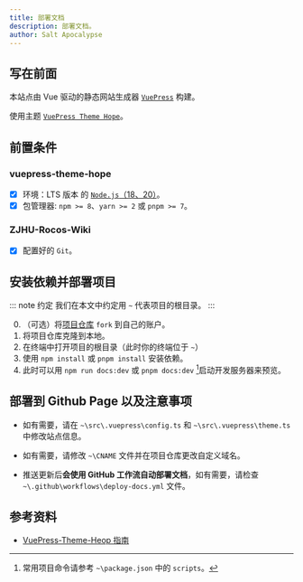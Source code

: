 ```yaml
---
title: 部署文档
description: 部署文档。
author: Salt Apocalypse
---
```


## 写在前面

本站点由 Vue 驱动的静态网站生成器 [`VuePress`](https://vuepress.vuejs.org/zh/) 构建。

使用主题 [`VuePress Theme Hope`](https://theme-hope.vuejs.press/zh/)。

## 前置条件

### vuepress-theme-hope

- [x] 环境：LTS 版本 的 [`Node.js`（18、20）](https://nodejs.org/en/download)。
- [x] 包管理器: `npm >= 8`、`yarn >= 2` 或 `pnpm >= 7`。

### ZJHU-Rocos-Wiki

- [x] 配置好的 `Git`。

## 安装依赖并部署项目

::: note 约定
我们在本文中约定用 `~` 代表项目的根目录。 
:::

0. （可选）将[项目仓库](https://github.com/SaltApocalypse/ZJHU_Rocos_Wiki) `fork` 到自己的账户。
1. 将项目仓库克隆到本地。
2. 在终端中打开项目的根目录（此时你的终端位于 `~`）
3. 使用 `npm install` 或 `pnpm install` 安装依赖。
4. 此时可以用 `npm run docs:dev` 或 `pnpm docs:dev` [^1]启动开发服务器来预览。

## 部署到 Github Page 以及注意事项

- 如有需要，请在 `~\src\.vuepress\config.ts` 和 `~\src\.vuepress\theme.ts` 中修改站点信息。
- 如有需要，请修改 `~\CNAME` 文件并在项目仓库更改自定义域名。

- 推送更新后**会使用 GitHub 工作流自动部署文档**，如有需要，请检查 `~\.github\workflows\deploy-docs.yml` 文件。

## 参考资料

- [VuePress-Theme-Heop 指南](https://theme-hope.vuejs.press/zh/guide/)

[^1]: 常用项目命令请参考 `~\package.json` 中的 `scripts`。